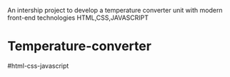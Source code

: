 An intership project to develop a temperature converter unit with modern front-end technologies HTML,CSS,JAVASCRIPT
# Temperature-converter
#html-css-javascript
